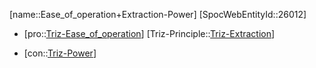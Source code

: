 ﻿---
type: TrizContradiction
aliases:
- Ease_of_operation+Extraction-Power
license: CC BY-SA 4.0
copyright: https://github.com/SpocWeb
IsDeleted: false
IsReadOnly: false
Confidential: public
tags: 
- Triz/Contradiction
---
[name::Ease_of_operation+Extraction-Power]
[SpocWebEntityId::26012]
+ [pro::[Triz-Ease_of_operation](tech/Triz/Parameter/Triz-Ease_of_operation.md)]
[Triz-Principle::[Triz-Extraction](tech/Triz/Principle/Triz-Extraction.md)]
- [con::[Triz-Power](tech/Triz/Parameter/Triz-Power.md)]

